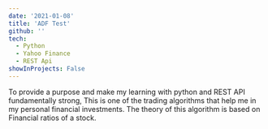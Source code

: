 ```yaml
---
date: '2021-01-08'
title: 'ADF Test'
github: ''
tech:
  - Python
  - Yahoo Finance
  - REST Api
showInProjects: False
---
```


To provide a purpose and make my learning with python and REST API fundamentally strong, This is one of the trading algorithms that help me in my personal financial investments. The theory of this algorithm is based on Financial ratios of a stock.

